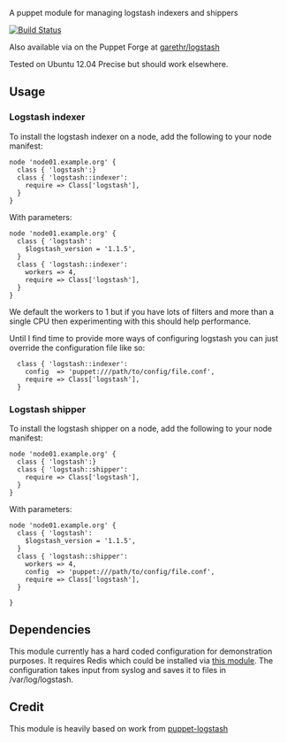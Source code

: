 A puppet module for managing logstash indexers and shippers

[![Build Status](https://secure.travis-ci.org/garethr/garethr-logstash.png)](http://travis-ci.org/garethr/garethr-logstash)

Also available via on the Puppet Forge at
[garethr/logstash](http://forge.puppetlabs.com/garethr/logstash)

Tested on Ubuntu 12.04 Precise but should work elsewhere.

## Usage

### Logstash indexer

To install the logstash indexer on a node, add the following to your node manifest:

    node 'node01.example.org' {
      class { 'logstash':}
      class { 'logstash::indexer':
        require => Class['logstash'],
      }
    }

With parameters:

    node 'node01.example.org' {
      class { 'logstash':
        $logstash_version = '1.1.5',
      }
      class { 'logstash::indexer':
        workers => 4,
        require => Class['logstash'],
      }
    }

We default the workers to 1 but if you have lots of filters and more
than a single CPU then experimenting with this should help performance.

Until I find time to provide more ways of configuring logstash you can
just override the configuration file like so:

      class { 'logstash::indexer':
        config  => 'puppet:///path/to/config/file.conf',
        require => Class['logstash'],
      }

### Logstash shipper

To install the logstash shipper on a node, add the following to your node manifest:

    node 'node01.example.org' {
      class { 'logstash':}
      class { 'logstash::shipper':
        require => Class['logstash'],
      }
    }

With parameters:

    node 'node01.example.org' {
      class { 'logstash':
        $logstash_version = '1.1.5',
      }
      class { 'logstash::shipper':
        workers => 4,
        config  => 'puppet:///path/to/config/file.conf',
        require => Class['logstash'],
      }

    }

## Dependencies 

This module currently has a hard coded configuration for demonstration
purposes. It requires Redis which could be installed via [this
module](https://forge.puppetlabs.com/thomasvandoren/redis). The
configuration takes input from syslog and saves it to files in
/var/log/logstash.

## Credit

This module is heavily based on work from
[puppet-logstash](https://github.com/pkhamre/puppet-logstash)
